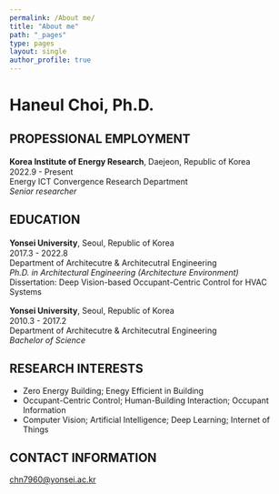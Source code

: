 ```yaml
---
permalink: /About me/
title: "About me"
path: "_pages"
type: pages
layout: single
author_profile: true
---
```

# Haneul Choi, Ph.D.

## PROPESSIONAL EMPLOYMENT
__Korea Institute of Energy Research__, Daejeon, Republic of Korea　　　　2022.9 - Present   
Energy ICT Convergence Research Department   
_Senior researcher_

## EDUCATION
__Yonsei University__, Seoul, Republic of Korea　　　　　　　　　　　　　　2017.3 - 2022.8   
Department of Architecutre & Architecutral Engineering   
_Ph.D. in Architectural Engineering (Architecture Environment)_   
Dissertation: Deep Vision-based Occupant-Centric Control for HVAC Systems

__Yonsei University__, Seoul, Republic of Korea　　　　　　　　　　　　　　2010.3 - 2017.2   
Department of Architecutre & Architecutral Engineering   
_Bachelor of Science_

## RESEARCH INTERESTS
* Zero Energy Building; Enegy Efficient in Building
* Occupant-Centric Control; Human-Building Interaction; Occupant Information
* Computer Vision; Artificial Intelligence; Deep Learning; Internet of Things

## CONTACT INFORMATION
chn7960@yonsei.ac.kr
